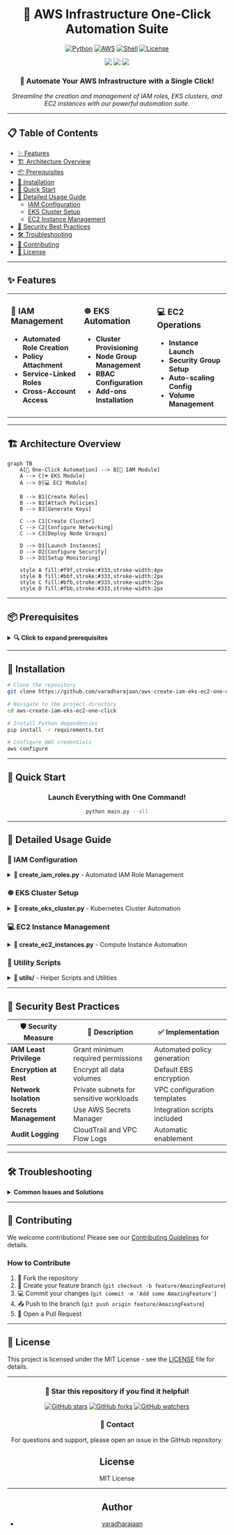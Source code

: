 <div align="center">
  
# 🚀 AWS Infrastructure One-Click Automation Suite

[![Python](https://img.shields.io/badge/Python-3.8%2B-blue?style=for-the-badge&logo=python)](https://www.python.org/)
[![AWS](https://img.shields.io/badge/AWS-Cloud-orange?style=for-the-badge&logo=amazon-aws)](https://aws.amazon.com/)
[![Shell](https://img.shields.io/badge/Shell-Bash-4EAA25?style=for-the-badge&logo=gnu-bash)](https://www.gnu.org/software/bash/)
[![License](https://img.shields.io/badge/License-MIT-green?style=for-the-badge)](LICENSE)

<p align="center">
  <img src="https://img.shields.io/badge/IAM-Identity%20Management-FF9900?style=flat-square&logo=amazon-aws" />
  <img src="https://img.shields.io/badge/EKS-Kubernetes-326CE5?style=flat-square&logo=kubernetes" />
  <img src="https://img.shields.io/badge/EC2-Compute-FF9900?style=flat-square&logo=amazon-ec2" />
</p>

### 🎯 **Automate Your AWS Infrastructure with a Single Click!**

*Streamline the creation and management of IAM roles, EKS clusters, and EC2 instances with our powerful automation suite.*

</div>

---

## 📋 Table of Contents

- [✨ Features](#-features)
- [🏗️ Architecture Overview](#️-architecture-overview)
- [📦 Prerequisites](#-prerequisites)
- [🔧 Installation](#-installation)
- [🚀 Quick Start](#-quick-start)
- [📖 Detailed Usage Guide](#-detailed-usage-guide)
  - [IAM Configuration](#-iam-configuration)
  - [EKS Cluster Setup](#-eks-cluster-setup)
  - [EC2 Instance Management](#-ec2-instance-management)
- [🔐 Security Best Practices](#-security-best-practices)
- [🛠️ Troubleshooting](#️-troubleshooting)
- [🤝 Contributing](#-contributing)
- [📄 License](#-license)

---

## ✨ Features

<table>
<tr>
<td width="33%" valign="top">

### 🔐 IAM Management
- **Automated Role Creation**
- **Policy Attachment**
- **Service-Linked Roles**
- **Cross-Account Access**

</td>
<td width="33%" valign="top">

### ☸️ EKS Automation
- **Cluster Provisioning**
- **Node Group Management**
- **RBAC Configuration**
- **Add-ons Installation**

</td>
<td width="33%" valign="top">

### 💻 EC2 Operations
- **Instance Launch**
- **Security Group Setup**
- **Auto-scaling Config**
- **Volume Management**

</td>
</tr>
</table>

---

## 🏗️ Architecture Overview

```mermaid
graph TB
    A[🎯 One-Click Automation] --> B[🔐 IAM Module]
    A --> C[☸️ EKS Module]
    A --> D[💻 EC2 Module]
    
    B --> B1[Create Roles]
    B --> B2[Attach Policies]
    B --> B3[Generate Keys]
    
    C --> C1[Create Cluster]
    C --> C2[Configure Networking]
    C --> C3[Deploy Node Groups]
    
    D --> D1[Launch Instances]
    D --> D2[Configure Security]
    D --> D3[Setup Monitoring]
    
    style A fill:#f9f,stroke:#333,stroke-width:4px
    style B fill:#bbf,stroke:#333,stroke-width:2px
    style C fill:#bfb,stroke:#333,stroke-width:2px
    style D fill:#fbb,stroke:#333,stroke-width:2px
```

---

## 📦 Prerequisites

<details>
<summary><b>🔍 Click to expand prerequisites</b></summary>

### System Requirements
- **Python**: 3.8 or higher
- **AWS CLI**: Version 2.x
- **kubectl**: Latest stable version
- **eksctl**: 0.150.0 or higher

### AWS Requirements
- Active AWS Account
- Appropriate IAM permissions
- Configured AWS credentials

### Installation Commands

```bash
# Install Python dependencies
pip install boto3 awscli pyyaml

# Install AWS CLI
curl "https://awscli.amazonaws.com/awscli-exe-linux-x86_64.zip" -o "awscliv2.zip"
unzip awscliv2.zip
sudo ./aws/install

# Install kubectl
curl -LO "https://dl.k8s.io/release/$(curl -L -s https://dl.k8s.io/release/stable.txt)/bin/linux/amd64/kubectl"
sudo install -o root -g root -m 0755 kubectl /usr/local/bin/kubectl

# Install eksctl
curl --silent --location "https://github.com/weaveworks/eksctl/releases/latest/download/eksctl_$(uname -s)_amd64.tar.gz" | tar xz -C /tmp
sudo mv /tmp/eksctl /usr/local/bin
```

</details>

---

## 🔧 Installation

```bash
# Clone the repository
git clone https://github.com/varadharajaan/aws-create-iam-eks-ec2-one-click.git

# Navigate to the project directory
cd aws-create-iam-eks-ec2-one-click

# Install Python dependencies
pip install -r requirements.txt

# Configure AWS credentials
aws configure
```

---

## 🚀 Quick Start

<div align="center">

### **Launch Everything with One Command!**

```bash
python main.py --all
```

</div>

---

## 📖 Detailed Usage Guide

### 🔐 IAM Configuration

<details>
<summary><b>📁 create_iam_roles.py</b> - Automated IAM Role Management</summary>

#### Description
This script automates the creation and configuration of IAM roles required for EKS clusters and EC2 instances.

#### Features
- ✅ Creates EKS service roles
- ✅ Sets up node instance profiles
- ✅ Configures trust relationships
- ✅ Attaches necessary policies

#### Usage

```bash
# Run the IAM role creation script
python create_iam_roles.py

# With custom configuration
python create_iam_roles.py --config config/iam_config.yaml

# Dry run mode (preview changes)
python create_iam_roles.py --dry-run
```

#### Configuration Example

```yaml
# config/iam_config.yaml
roles:
  eks_cluster_role:
    name: "MyEKSClusterRole"
    trust_policy: "eks.amazonaws.com"
    policies:
      - "arn:aws:iam::aws:policy/AmazonEKSClusterPolicy"
      - "arn:aws:iam::aws:policy/AmazonEKSVPCResourceController"
  
  node_instance_role:
    name: "MyEKSNodeInstanceRole"
    trust_policy: "ec2.amazonaws.com"
    policies:
      - "arn:aws:iam::aws:policy/AmazonEKSWorkerNodePolicy"
      - "arn:aws:iam::aws:policy/AmazonEKS_CNI_Policy"
      - "arn:aws:iam::aws:policy/AmazonEC2ContainerRegistryReadOnly"
```

</details>

### ☸️ EKS Cluster Setup

<details>
<summary><b>📁 create_eks_cluster.py</b> - Kubernetes Cluster Automation</summary>

#### Description
Provisions a production-ready EKS cluster with best practices for security and scalability.

#### Features
- ✅ Multi-AZ deployment
- ✅ Private endpoint access
- ✅ Managed node groups
- ✅ Auto-scaling configuration

#### Usage

```bash
# Create a basic EKS cluster
python create_eks_cluster.py --cluster-name my-cluster --region us-east-1

# Advanced configuration with node groups
python create_eks_cluster.py \
  --cluster-name production-cluster \
  --region us-west-2 \
  --node-count 3 \
  --node-type t3.medium \
  --kubernetes-version 1.27

# Use configuration file
python create_eks_cluster.py --config config/eks_config.yaml
```

#### Configuration Example

```yaml
# config/eks_config.yaml
cluster:
  name: "my-production-cluster"
  version: "1.27"
  region: "us-west-2"
  
  networking:
    vpc_id: "vpc-xxxxx"  # Optional: Use existing VPC
    subnet_ids:          # Optional: Use existing subnets
      - "subnet-xxxxx"
      - "subnet-yyyyy"
    security_groups:
      - "sg-xxxxx"
    endpoint_private_access: true
    endpoint_public_access: true
    public_access_cidrs:
      - "0.0.0.0/0"
  
  node_groups:
    - name: "primary-nodes"
      instance_types:
        - "t3.medium"
        - "t3.large"
      scaling:
        min_size: 2
        max_size: 10
        desired_size: 3
      labels:
        role: "worker"
        environment: "production"
      
    - name: "spot-nodes"
      instance_types:
        - "t3.medium"
      capacity_type: "SPOT"
      scaling:
        min_size: 1
        max_size: 5
        desired_size: 2
  
  addons:
    - name: "vpc-cni"
      version: "latest"
    - name: "kube-proxy"
      version: "latest"
    - name: "coredns"
      version: "latest"
```

#### Post-Deployment Steps

```bash
# Update kubeconfig
aws eks update-kubeconfig --region us-west-2 --name my-production-cluster

# Verify cluster access
kubectl get nodes

# Deploy sample application
kubectl apply -f examples/sample-app.yaml
```

</details>

### 💻 EC2 Instance Management

<details>
<summary><b>📁 create_ec2_instances.py</b> - Compute Instance Automation</summary>

#### Description
Automates EC2 instance provisioning with security best practices and monitoring setup.

#### Features
- ✅ Auto-generates security groups
- ✅ Configures CloudWatch monitoring
- ✅ Sets up Systems Manager access
- ✅ Implements tagging strategy

#### Usage

```bash
# Launch a single instance
python create_ec2_instances.py \
  --instance-type t3.micro \
  --ami-id ami-xxxxxx \
  --key-name my-key-pair

# Launch multiple instances with configuration
python create_ec2_instances.py --config config/ec2_config.yaml

# Launch with auto-scaling group
python create_ec2_instances.py \
  --auto-scaling \
  --min-size 2 \
  --max-size 10 \
  --desired-capacity 4
```

#### Configuration Example

```yaml
# config/ec2_config.yaml
instances:
  web_servers:
    count: 3
    instance_type: "t3.medium"
    ami_id: "ami-0c55b159cbfafe1f0"  # Amazon Linux 2
    key_name: "my-key-pair"
    
    network:
      vpc_id: "vpc-xxxxx"
      subnet_id: "subnet-xxxxx"
      assign_public_ip: true
      
    security_groups:
      - name: "web-server-sg"
        rules:
          - protocol: "tcp"
            port: 80
            source: "0.0.0.0/0"
          - protocol: "tcp"
            port: 443
            source: "0.0.0.0/0"
          - protocol: "tcp"
            port: 22
            source: "10.0.0.0/8"
    
    storage:
      - device_name: "/dev/sda1"
        size: 30
        type: "gp3"
        encrypted: true
      - device_name: "/dev/sdf"
        size: 100
        type: "gp3"
        encrypted: true
    
    user_data: |
      #!/bin/bash
      yum update -y
      yum install -y httpd
      systemctl start httpd
      systemctl enable httpd
      echo "<h1>Hello from AWS EC2</h1>" > /var/www/html/index.html
    
    tags:
      Name: "WebServer"
      Environment: "Production"
      ManagedBy: "Terraform"
      CostCenter: "Engineering"
  
  database_servers:
    count: 2
    instance_type: "m5.large"
    # ... additional configuration
```

</details>

### 🔄 Utility Scripts

<details>
<summary><b>📁 utils/</b> - Helper Scripts and Utilities</summary>

#### 📄 **cleanup.py** - Resource Cleanup
```bash
# Clean up all resources
python utils/cleanup.py --all

# Clean up specific resources
python utils/cleanup.py --eks --ec2

# Dry run mode
python utils/cleanup.py --all --dry-run
```

#### 📄 **validate.py** - Configuration Validation
```bash
# Validate all configurations
python utils/validate.py

# Validate specific config
python utils/validate.py --config config/eks_config.yaml
```

#### 📄 **monitor.py** - Resource Monitoring
```bash
# Monitor all resources
python utils/monitor.py

# Export monitoring data
python utils/monitor.py --export --format json
```

</details>

---

## 🔐 Security Best Practices

<div align="center">

| 🛡️ **Security Measure** | 📝 **Description** | ✅ **Implementation** |
|-------------------------|-------------------|----------------------|
| **IAM Least Privilege** | Grant minimum required permissions | Automated policy generation |
| **Encryption at Rest** | Encrypt all data volumes | Default EBS encryption |
| **Network Isolation** | Private subnets for sensitive workloads | VPC configuration templates |
| **Secrets Management** | Use AWS Secrets Manager | Integration scripts included |
| **Audit Logging** | CloudTrail and VPC Flow Logs | Automatic enablement |

</div>

---

## 🛠️ Troubleshooting

<details>
<summary><b>Common Issues and Solutions</b></summary>

### 🔴 IAM Permission Errors
```bash
# Error: User is not authorized to perform: iam:CreateRole
# Solution: Ensure your AWS user has the following policy attached:
aws iam attach-user-policy --user-name YOUR_USER --policy-arn arn:aws:iam::aws:policy/IAMFullAccess
```

### 🔴 EKS Cluster Creation Fails
```bash
# Error: Cannot create cluster, VPC not found
# Solution: Ensure VPC exists or let the script create one:
python create_eks_cluster.py --create-vpc
```

### 🔴 EC2 Key Pair Issues
```bash
# Error: Key pair 'my-key' does not exist
# Solution: Create a new key pair:
aws ec2 create-key-pair --key-name my-key --query 'KeyMaterial' --output text > my-key.pem
chmod 400 my-key.pem
```

### 🔴 Kubectl Connection Issues
```bash
# Error: Unable to connect to the server
# Solution: Update kubeconfig:
aws eks update-kubeconfig --region REGION --name CLUSTER_NAME

# Verify:
kubectl cluster-info
```

</details>

---

## 🤝 Contributing

We welcome contributions! Please see our [Contributing Guidelines](CONTRIBUTING.md) for details.

### How to Contribute

1. 🍴 Fork the repository
2. 🌿 Create your feature branch (`git checkout -b feature/AmazingFeature`)
3. 💻 Commit your changes (`git commit -m 'Add some AmazingFeature'`)
4. 📤 Push to the branch (`git push origin feature/AmazingFeature`)
5. 🔄 Open a Pull Request

---

## 📄 License

This project is licensed under the MIT License - see the [LICENSE](LICENSE) file for details.

---

<div align="center">

### 🌟 **Star this repository if you find it helpful!**

[![GitHub stars](https://img.shields.io/github/stars/varadharajaan/aws-create-iam-eks-ec2-one-click?style=social)](https://github.com/varadharajaan/aws-create-iam-eks-ec2-one-click/stargazers)
[![GitHub forks](https://img.shields.io/github/forks/varadharajaan/aws-create-iam-eks-ec2-one-click?style=social)](https://github.com/varadharajaan/aws-create-iam-eks-ec2-one-click/network/members)
[![GitHub watchers](https://img.shields.io/github/watchers/varadharajaan/aws-create-iam-eks-ec2-one-click?style=social)](https://github.com/varadharajaan/aws-create-iam-eks-ec2-one-click/watchers)

### 📧 **Contact**

For questions and support, please open an issue in the GitHub repository.

## License

MIT License

---
## Author

- [varadharajaan](https://github.com/varadharajaan)

</div>



